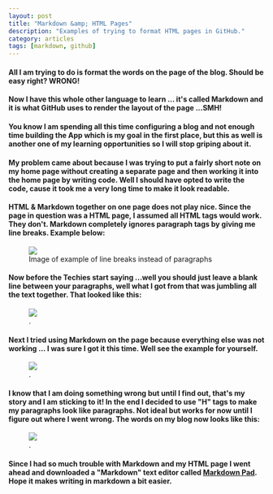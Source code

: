 ```yaml
---
layout: post
title: "Markdown &amp; HTML Pages"
description: "Examples of trying to format HTML pages in GitHub."
category: articles
tags: [markdown, github]
---
```


#### All I am trying to do is format the words on the page of the blog. Should be easy right? WRONG!

#### Now I have this whole other language to learn ... it's called Markdown and it is what GitHub uses to render the layout of the page ...SMH!

#### You know I am spending all this time configuring a blog and not enough time building the App which is my goal in the first place, but this as well is another one of my learning opportunities so I will stop griping about it.

#### My problem came about because I was trying to put a fairly short note on my home page without creating a separate page and then working it into the home page by writing code. Well I should have opted to write the code, cause it took me a very long time to make it look readable.

#### HTML & Markdown together on one page does not play nice. Since the page in question was a HTML page, I assumed all HTML tags would work. They don't. Markdown completely ignores paragraph tags by giving me line breaks. Example below:

<figure>
	<img src="/images/image-filename-1.jpg">
	<figcaption>Image of example of line breaks instead of paragraphs</figcaption>
</figure>

#### Now before the Techies start saying ...well you should just leave a blank line between your paragraphs, well what I got from that was jumbling all the text together. That looked like this:

<figure>
	<a href="http://chintani.github.io/Learn-To-Build-Andriod-Apps/images/2013-09-27_2114.png"><img src="http://chintani.github.io/Learn-To-Build-Andriod-Apps/images/2013-09-27_2114.png"></a>
	<figcaption><a href="http://chintani.github.io/Learn-To-Build-Andriod-Apps/images/2013-09-27_2114.png" title="Image of example of paragraphs all in one"></a>.</figcaption>
</figure>
		

#### Next I tried using Markdown on the page because everything else was not working ... I was sure I got it this time. Well see the example for yourself.

<figure>
	<a href="http://chintani.github.io/Learn-To-Build-Andriod-Apps/images/2013-09-28_0135.png"><img src="http://chintani.github.io/Learn-To-Build-Andriod-Apps/images/2013-09-28_0135.png"></a>
	<figcaption><a href="http://chintani.github.io/Learn-To-Build-Andriod-Apps/images/2013-09-28_0135.png" title="Image of example with the # sign clearly visible to viewers of the blog"></a>.</figcaption>
</figure>
	

#### I know that I am doing something wrong but until I find out, that's my story and I am sticking to it! In the end I decided to use "H" tags to make my paragraphs look like paragraphs. Not ideal but works for now until I figure out where I went wrong. The words on my blog now looks like this:

<figure>
	<a href="http://chintani.github.io/Learn-To-Build-Andriod-Apps/images/2013-09-28_0211.png"><img src="http://chintani.github.io/Learn-To-Build-Andriod-Apps/images/2013-09-28_0211.png"></a>
	<figcaption><a href="http://chintani.github.io/Learn-To-Build-Andriod-Apps/images/2013-09-28_0211.png" title="Image of example using HTML H tags"></a>.</figcaption>
</figure>
		

#### Since I had so much trouble with Markdown and my HTML page I went ahead and downloaded a "Markdown" text editor called <a markdown="0" href="http://markdownpad.com/">Markdown Pad</a>. Hope it makes writing in markdown a bit easier.




   








